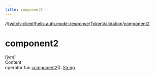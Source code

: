 ```yaml
---
title: component2 -
---
```

//[twitch-client](../../index.md)/[helix.auth.model.response](../index.md)/[TokenValidation](index.md)/[component2](component2.md)



# component2  
[jvm]  
Content  
operator fun [component2](component2.md)(): [String](https://kotlinlang.org/api/latest/jvm/stdlib/kotlin/-string/index.html)  



